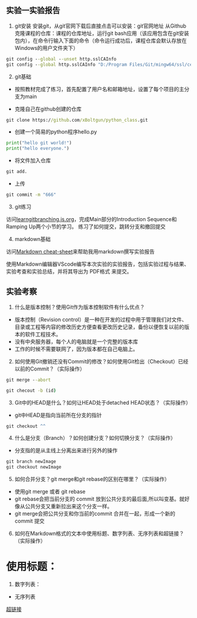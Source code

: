 ## 实验一实验报告

1. git安装
安装git，从git官网下载后直接点击可以安装：git官网地址
从Github克隆课程的仓库：课程的仓库地址，运行git bash应用（该应用包含在git安装包内），在命令行输入下面的命令（命令运行成功后，课程仓库会默认存放在Windows的用户文件夹下）
```bat
git config --global --unset http.sslCAInfo
git config --global http.sslCAInfo "D:/Program Files/Git/mingw64/ssl/certs/ca-bundle.crt"
```
2. git基础

- 按照教材完成了练习，首先配置了用户名和邮箱地址，设置了每个项目的主分支为main

- 克隆自己在github创建的仓库
```bat
git clone https://github.com/xBoltgun/python_class.git
```
- 创建一个简易的python程序hello.py
```python
print("hello git world!")
print("hello everyone.")
```
- 将文件加入仓库
```bat
git add.
```
- 上传
```bat
git commit -m "666"
```

3. git练习

访问[learngitbranching.js.org](https://learngitbranching.js.org/?locale=zh_CN)，完成Main部分的Introduction Sequence和Ramping Up两个小节的学习。
练习了如何提交，跳转分支和撤回提交

4. markdown基础

访问[Markdown cheat-sheet](https://www.markdownguide.org/cheat-sheet/)来帮助我用markdown撰写实验报告

使用Markdown编辑器VScode编写本次实验的实验报告，包括实验过程与结果、实验考查和实验总结，并将其导出为 PDF格式 来提交。

## 实验考察

1. 什么是版本控制？使用Git作为版本控制软件有什么优点？
- 版本控制（Revision control）是一种在开发的过程中用于管理我们对文件、目录或工程等内容的修改历史方便查看更改历史记录，备份以便恢复以前的版本的软件工程技术。
- 没有中央服务器，每个人的电脑就是一个完整的版本库
- 工作的时候不需要联网了，因为版本都在自己电脑上。
2. 如何使用Git撤销还没有Commit的修改？如何使用Git检出（Checkout）已经以前的Commit？（实际操作）
```bat
git merge --abort

git checout -b (id)
```
3. Git中的HEAD是什么？如何让HEAD处于detached HEAD状态？（实际操作）
- git中HEAD是指向当前所在分支的指针
```bat
git checkout ^^
```
4. 什么是分支（Branch）？如何创建分支？如何切换分支？（实际操作）
- 分支指的是从主线上分离出来进行另外的操作
```bat
git branch newImage
git checkout newImage
```
5. 如何合并分支？git merge和git rebase的区别在哪里？（实际操作）
- 使用git merge 或者 git rebase
- git rebase会把当前分支的 commit 放到公共分支的最后面,所以叫变基。就好像从公共分支又重新拉出来这个分支一样。
- git merge会把公共分支和你当前的commit 合并在一起，形成一个新的 commit 提交
6. 如何在Markdown格式的文本中使用标题、数字列表、无序列表和超链接？（实际操作）

# 使用标题：
1. 数字列表：
- 无序列表

[超链接](https://github.com/xBoltgun)